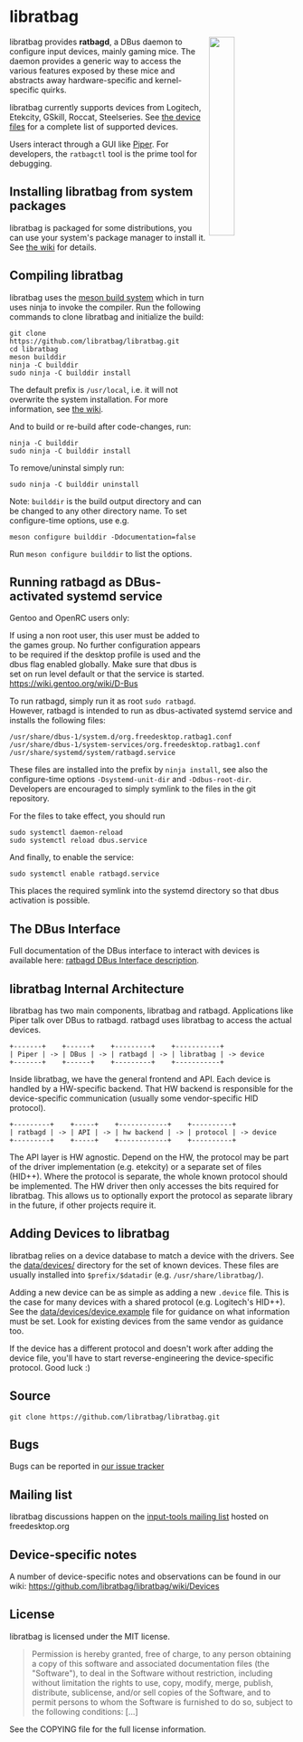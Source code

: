 libratbag
=========

<img src="https://libratbag.github.io/_images/logo.svg" alt="" width="30%" align="right">

libratbag provides **ratbagd**, a DBus daemon to configure input devices,
mainly gaming mice. The daemon provides a generic way to access the various
features exposed by these mice and abstracts away hardware-specific and
kernel-specific quirks.

libratbag currently supports devices from Logitech, Etekcity, GSkill,
Roccat, Steelseries. See [the device
files](https://github.com/libratbag/libratbag/tree/master/data/devices) for
a complete list of supported devices.

Users interact through a GUI like
[Piper](https://github.com/libratbag/piper/). For developers, the
`ratbagctl` tool is the prime tool for debugging.

Installing libratbag from system packages
-----------------------------------------

libratbag is packaged for some distributions, you can use your system's
package manager to install it. See [the
wiki](https://github.com/libratbag/libratbag/wiki/Installation) for details.

Compiling libratbag
-------------------

libratbag uses the [meson build system](http://mesonbuild.com) which in
turn uses ninja to invoke the compiler. Run the following commands to clone
libratbag and initialize the build:

    git clone https://github.com/libratbag/libratbag.git
    cd libratbag
    meson builddir
    ninja -C builddir
    sudo ninja -C builddir install

The default prefix is `/usr/local`, i.e. it will not overwrite the system
installation. For more information, see [the
wiki](https://github.com/libratbag/libratbag/wiki/Installation).

And to build or re-build after code-changes, run:

    ninja -C builddir
    sudo ninja -C builddir install
    
To remove/uninstal simply run:

    sudo ninja -C builddir uninstall

Note: `builddir` is the build output directory and can be changed to any
other directory name. To set configure-time options, use e.g.

    meson configure builddir -Ddocumentation=false

Run `meson configure builddir` to list the options.

Running ratbagd as DBus-activated systemd service
-------------------------------------------------
Gentoo and OpenRC users only:

If using a non root user, this user must be added to the games group.
No further configuration appears to be required if the desktop profile is used and the dbus flag enabled globally.
Make sure that dbus is set on run level default or that the service is started.
https://wiki.gentoo.org/wiki/D-Bus


To run ratbagd, simply run it as root `sudo ratbagd`. However,
ratbagd is intended to run as dbus-activated systemd service and installs
the following files:

    /usr/share/dbus-1/system.d/org.freedesktop.ratbag1.conf
    /usr/share/dbus-1/system-services/org.freedesktop.ratbag1.conf
    /usr/share/systemd/system/ratbagd.service

These files are installed into the prefix by `ninja install`, see also the
configure-time options `-Dsystemd-unit-dir` and `-Ddbus-root-dir`.
Developers are encouraged to simply symlink to the files in the git
repository.

For the files to take effect, you should run

    sudo systemctl daemon-reload
    sudo systemctl reload dbus.service

And finally, to enable the service:

    sudo systemctl enable ratbagd.service

This places the required symlink into the systemd directory so that dbus
activation is possible.


The DBus Interface
-------------------

Full documentation of the DBus interface to interact with devices is
available here: [ratbagd DBus Interface description](https://libratbag.github.io/).

libratbag Internal Architecture
-------------------------------

libratbag has two main components, libratbag and ratbagd. Applications like
Piper talk over DBus to ratbagd. ratbagd uses libratbag to access the actual
devices.

    +-------+    +------+    +---------+    +-----------+
    | Piper | -> | DBus | -> | ratbagd | -> | libratbag | -> device
    +-------+    +------+    +---------+    +-----------+


Inside libratbag, we have the general frontend and API. Each device is
handled by a HW-specific backend.  That HW backend is responsible for the
device-specific communication (usually some vendor-specific HID protocol).

    +---------+    +-----+    +------------+    +----------+
    | ratbagd | -> | API | -> | hw backend | -> | protocol | -> device
    +---------+    +-----+    +------------+    +----------+

The API layer is HW agnostic. Depend on the HW, the protocol may be part of
the driver implementation (e.g. etekcity) or a separate set of files
(HID++). Where the protocol is separate, the whole known protocol should be
implemented. The HW driver then only accesses the bits required for
libratbag. This allows us to optionally export the protocol as separate
library in the future, if other projects require it.

Adding Devices to libratbag
---------------------------

libratbag relies on a device database to match a device with the drivers.
See the [data/devices/](https://github.com/libratbag/libratbag/tree/master/data/devices)
directory for the set of known devices. These files
are usually installed into `$prefix/$datadir` (e.g. `/usr/share/libratbag/`).

Adding a new device can be as simple as adding a new `.device` file. This is
the case for many devices with a shared protocol (e.g. Logitech's HID++).
See the
[data/devices/device.example](https://github.com/libratbag/libratbag/tree/master/data/devices/device.example)
file for guidance on what information must be set. Look for existing devices
from the same vendor as guidance too.

If the device has a different protocol and doesn't work after adding the
device file, you'll have to start reverse-engineering the device-specific
protocol. Good luck :)

Source
------

    git clone https://github.com/libratbag/libratbag.git

Bugs
----

Bugs can be reported in [our issue tracker](https://github.com/libratbag/libratbag/issues)

Mailing list
------------

libratbag discussions happen on the [input-tools mailing
list](http://lists.freedesktop.org/archives/input-tools/) hosted on
freedesktop.org

Device-specific notes
---------------------

A number of device-specific notes and observations can be found in our
wiki: https://github.com/libratbag/libratbag/wiki/Devices

License
-------

libratbag is licensed under the MIT license.

> Permission is hereby granted, free of charge, to any person obtaining a
> copy of this software and associated documentation files (the "Software"),
> to deal in the Software without restriction, including without limitation
> the rights to use, copy, modify, merge, publish, distribute, sublicense,
> and/or sell copies of the Software, and to permit persons to whom the
> Software is furnished to do so, subject to the following conditions: [...]

See the COPYING file for the full license information.
